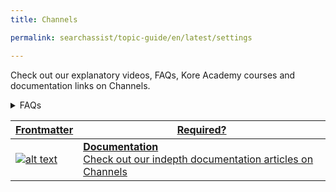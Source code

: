 ```yaml
---
title: Channels

permalink: searchassist/topic-guide/en/latest/settings

---
```

<!--#### Topic Guide
###### Channels-->

  Check out our explanatory videos, FAQs, Kore Academy courses and documentation links on Channels.

<details>
  <summary>FAQs
  </summary>

  <a class="doc-link" target="_blank" href="https://docs.kore.ai/searchassist/administration/managing-channels-3/">
 
  How do I manage Channels?

</a>



</details>




<a class="doc-link" target="_blank" href="https://docs.kore.ai/searchassist/administration/managing-channels-3/">
 

| Frontmatter | Required? |
|-------------|-------------|
| ![alt text](images/docIcon.svg "Title") | **Documentation**  <br /> Check out our indepth documentation articles on Channels | 


</a>
